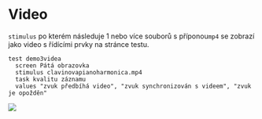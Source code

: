 # Video

`stimulus` po kterém následuje 1 nebo více souborů s příponou`mp4` se zobrazí jako video s řídícími prvky na stránce testu.

```
test demo3videa
  screen Pátá obrazovka
  stimulus clavinovapianoharmonica.mp4
  task kvalitu záznamu
  values "zvuk předbíhá video", "zvuk synchronizován s videem", "zvuk je opožděn"
```

![](../.gitbook/assets/firefox\_dBSaUv582o.gif)
